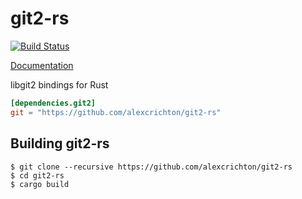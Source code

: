 # git2-rs

[![Build Status](https://travis-ci.org/alexcrichton/git2-rs.svg?branch=master)](https://travis-ci.org/alexcrichton/git2-rs)

[Documentation](http://alexcrichton.com/git2-rs/git2/index.html)

libgit2 bindings for Rust

```toml
[dependencies.git2]
git = "https://github.com/alexcrichton/git2-rs"
```

## Building git2-rs

```
$ git clone --recursive https://github.com/alexcrichton/git2-rs
$ cd git2-rs
$ cargo build
```

